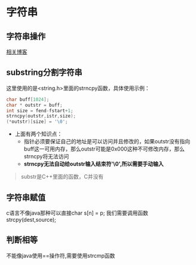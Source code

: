 # 字符串

## 字符串操作

[相关博客](https://cloud.tencent.com/developer/article/1826860)

## substring分割字符串

这里使用的是<string.h>里面的strncpy函数，具体使用示例：
```c
char buff[1024];
char * outstr = buff;
int size = fend-fstart+1;
strncpy(outstr,istr,size); 
(*outstr)[size] = '\0';
```

* 上面有两个知识点：
    * 指针必须要保证自己的地址是可以访问并且修改的，如果outstr没有指向buff这一可用内存，那么outstr可能是0x000这种不可修改内存，那么strncpy将无法访问
    * **strncpy无法自动给outstr输入结束符'\0',所以需要手动输入**

> substr是C++里面的函数，C并没有


## 字符串赋值

c语言不像java那种可以直接char s[n] = p;
我们需要调用函数strcpy(dest,source);

## 判断相等

不能像java使用==操作符,需要使用strcmp函数